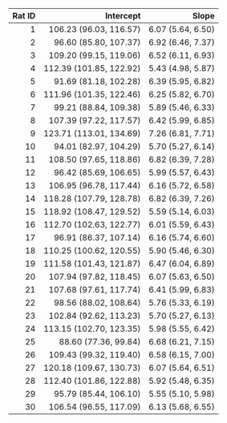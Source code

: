 | Rat ID|               Intercept|             Slope|
|------:|-----------------------:|-----------------:|
|      1|  106.23 (96.03, 116.57)| 6.07 (5.64, 6.50)|
|      2|   96.60 (85.80, 107.37)| 6.92 (6.46, 7.37)|
|      3|  109.20 (99.15, 119.06)| 6.52 (6.11, 6.93)|
|      4| 112.39 (101.85, 122.92)| 5.43 (4.98, 5.87)|
|      5|   91.69 (81.18, 102.28)| 6.39 (5.95, 6.82)|
|      6| 111.96 (101.35, 122.46)| 6.25 (5.82, 6.70)|
|      7|   99.21 (88.84, 109.38)| 5.89 (5.46, 6.33)|
|      8|  107.39 (97.22, 117.57)| 6.42 (5.99, 6.85)|
|      9| 123.71 (113.01, 134.69)| 7.26 (6.81, 7.71)|
|     10|   94.01 (82.97, 104.29)| 5.70 (5.27, 6.14)|
|     11|  108.50 (97.65, 118.86)| 6.82 (6.39, 7.28)|
|     12|   96.42 (85.69, 106.65)| 5.99 (5.57, 6.43)|
|     13|  106.95 (96.78, 117.44)| 6.16 (5.72, 6.58)|
|     14| 118.28 (107.79, 128.78)| 6.82 (6.39, 7.26)|
|     15| 118.92 (108.47, 129.52)| 5.59 (5.14, 6.03)|
|     16| 112.70 (102.63, 122.77)| 6.01 (5.59, 6.43)|
|     17|   96.91 (86.37, 107.14)| 6.16 (5.74, 6.60)|
|     18| 110.25 (100.62, 120.55)| 5.90 (5.46, 6.30)|
|     19| 111.58 (101.43, 121.87)| 6.47 (6.04, 6.89)|
|     20|  107.94 (97.82, 118.45)| 6.07 (5.63, 6.50)|
|     21|  107.68 (97.61, 117.74)| 6.41 (5.99, 6.83)|
|     22|   98.56 (88.02, 108.64)| 5.76 (5.33, 6.19)|
|     23|  102.84 (92.62, 113.23)| 5.70 (5.27, 6.13)|
|     24| 113.15 (102.70, 123.35)| 5.98 (5.55, 6.42)|
|     25|    88.60 (77.36, 99.84)| 6.68 (6.21, 7.15)|
|     26|  109.43 (99.32, 119.40)| 6.58 (6.15, 7.00)|
|     27| 120.18 (109.67, 130.73)| 6.07 (5.64, 6.51)|
|     28| 112.40 (101.86, 122.88)| 5.92 (5.48, 6.35)|
|     29|   95.79 (85.44, 106.10)| 5.55 (5.10, 5.98)|
|     30|  106.54 (96.55, 117.09)| 6.13 (5.68, 6.55)|
